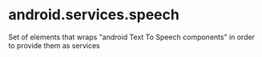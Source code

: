 # android.services.speech
Set of elements that wraps "android Text To Speech components" in order to provide them as services

